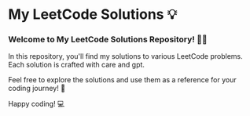 <!-- Project Title -->
# My LeetCode Solutions 💡

<!-- Vibrant Text -->
### Welcome to My LeetCode Solutions Repository! 🚀✨

In this repository, you'll find my solutions to various LeetCode problems. Each solution is crafted with care and gpt.

Feel free to explore the solutions and use them as a reference for your coding journey! 🌟

Happy coding! 💻
